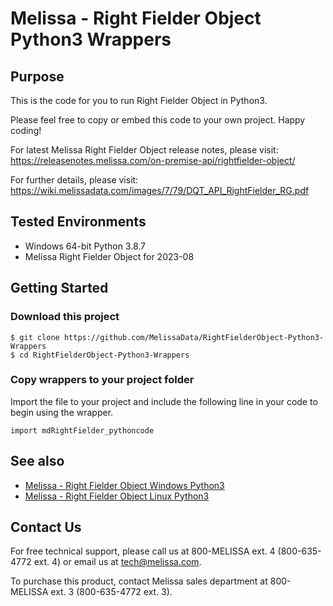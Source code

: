 # Melissa - Right Fielder Object Python3 Wrappers

## Purpose

This is the code for you to run Right Fielder Object in Python3.
    
Please feel free to copy or embed this code to your own project. Happy coding!

For latest Melissa Right Fielder Object release notes, please visit: https://releasenotes.melissa.com/on-premise-api/rightfielder-object/

For further details, please visit: https://wiki.melissadata.com/images/7/79/DQT_API_RightFielder_RG.pdf

## Tested Environments

- Windows 64-bit Python 3.8.7
- Melissa Right Fielder Object for 2023-08

## Getting Started

### Download this project
```
$ git clone https://github.com/MelissaData/RightFielderObject-Python3-Wrappers
$ cd RightFielderObject-Python3-Wrappers
```

### Copy wrappers to your project folder

Import the file to your project and include the following line in your code to begin using the wrapper.

```
import mdRightFielder_pythoncode
```

## See also

- [Melissa - Right Fielder Object Windows Python3](https://github.com/MelissaData/RightFielderObject-Python3)
- [Melissa - Right Fielder Object Linux Python3](https://github.com/MelissaData/RightFielderObject-Python3)
    
## Contact Us

For free technical support, please call us at 800-MELISSA ext. 4
(800-635-4772 ext. 4) or email us at tech@melissa.com.

To purchase this product, contact Melissa sales department at
800-MELISSA ext. 3 (800-635-4772 ext. 3).
